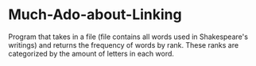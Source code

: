 # Much-Ado-about-Linking
Program that takes in a file (file contains all words used in Shakespeare's writings) and returns the frequency of words by rank. These ranks are categorized by the amount of letters in each word.

